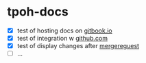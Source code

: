 # tpoh-docs
- [x] test of hosting docs on [gitbook.io](https://t-p-o-h.gitbook.io/tpoh-docs)
- [x] test of integration w [github.com](https://github.com/timnavigate/tpoh-docs)
- [x] test of display changes after [mergereguest]()
- [ ] ...
